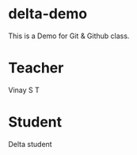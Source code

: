 # delta-demo
This is a Demo for Git &amp; Github class.

# Teacher
Vinay S T

# Student
Delta student
